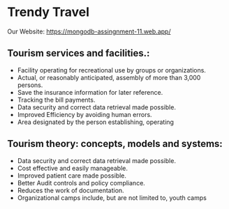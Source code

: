 # Trendy Travel

Our Website: https://mongodb-assingnment-11.web.app/

## Tourism services and facilities.:

- Facility operating for recreational use by groups or organizations.
- Actual, or reasonably anticipated, assembly of more than 3,000 persons.
- Save the insurance information for later reference.
- Tracking the bill payments.
- Data security and correct data retrieval made possible.
- Improved Efficiency by avoiding human errors.
- Area designated by the person establishing, operating

## Tourism theory: concepts, models and systems:

- Data security and correct data retrieval made possible.
- Cost effective and easily manageable.
- Improved patient care made possible.
- Better Audit controls and policy compliance.
- Reduces the work of documentation.
- Organizational camps include, but are not limited to, youth camps
